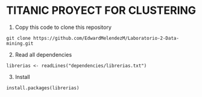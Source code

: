 # TITANIC PROYECT FOR CLUSTERING

1. Copy this code to clone this repository
```
git clone https://github.com/EdwardMelendezM/Laboratorio-2-Data-mining.git
```

2. Read all dependencies
```
librerias <- readLines("dependencies/librerias.txt")
```

3. Install
```
install.packages(librerias)
```

